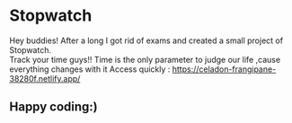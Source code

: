 # Stopwatch
Hey buddies!
After a long I got rid of exams and created a small project of Stopwatch.<br>
Track your time guys!! 
Time is the only parameter to judge our life ,cause everything changes with it 
Access quickly : https://celadon-frangipane-38280f.netlify.app/
<br>
<h2> Happy coding:)</h2>
